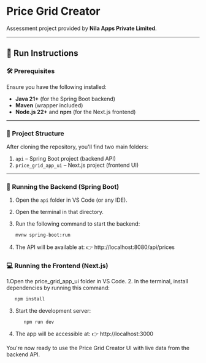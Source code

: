 # Price Grid Creator

Assessment project provided by **Nila Apps Private Limited**.

---

## 🚀 Run Instructions

### 🛠️ Prerequisites
Ensure you have the following installed:
- **Java 21+** (for the Spring Boot backend)
- **Maven** (wrapper included)
- **Node.js 22+** and **npm** (for the Next.js frontend)

---

### 📁 Project Structure

After cloning the repository, you'll find two main folders:

1. `api` – Spring Boot project (backend API)
2. `price_grid_app_ui` – Next.js project (frontend UI)

---

### 🔧 Running the Backend (Spring Boot)

1. Open the `api` folder in VS Code (or any IDE).
2. Open the terminal in that directory.
3. Run the following command to start the backend:

   ```bash
   mvnw spring-boot:run
   ```
4. The API will be available at:
👉 http://localhost:8080/api/prices


### 💻 Running the Frontend (Next.js)

1.Open the price_grid_app_ui folder in VS Code.
2. In the terminal, install dependencies by running this command:
  ```bash
     npm install
  ```
3. Start the development server:
   ```
      npm run dev
   ```
4. The app will be accessible at:
  👉 http://localhost:3000

You're now ready to use the Price Grid Creator UI with live data from the backend API.
   

    
  



